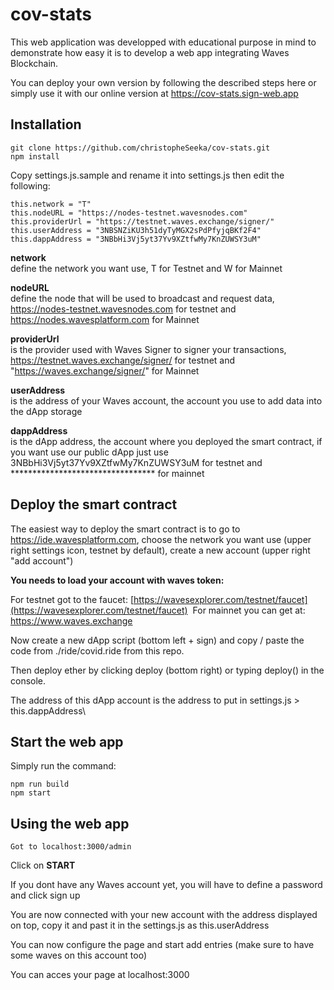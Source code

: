 # cov-stats

This web application was developped with educational purpose in mind to demonstrate how easy it is to develop a web app integrating Waves Blockchain. 

You can deploy your own version by following the described steps here or simply use it with our online version at https://cov-stats.sign-web.app

## Installation

```
git clone https://github.com/christopheSeeka/cov-stats.git
npm install
```

Copy settings.js.sample and rename it into settings.js then edit the following:

```
this.network = "T"
this.nodeURL = "https://nodes-testnet.wavesnodes.com"
this.providerUrl = "https://testnet.waves.exchange/signer/"
this.userAddress = "3NBSNZiKU3h51dyTyMGX2sPdPfyjqBKf2F4"
this.dappAddress = "3NBbHi3Vj5yt37Yv9XZtfwMy7KnZUWSY3uM"
```

**network**\
define the network you want use, T for Testnet and W for Mainnet

**nodeURL**\
define the node that will be used to broadcast and request data, https://nodes-testnet.wavesnodes.com for testnet and https://nodes.wavesplatform.com for Mainnet

**providerUrl**\
is the provider used with Waves Signer to signer your transactions, https://testnet.waves.exchange/signer/ for testnet and "https://waves.exchange/signer/" for Mainnet

**userAddress**\
is the address of your Waves account, the account you use to add data into the dApp storage

**dappAddress**\
is the dApp address, the account where you deployed the smart contract, if you want use our public dApp just use 3NBbHi3Vj5yt37Yv9XZtfwMy7KnZUWSY3uM for testnet and ********************************* for mainnet

## Deploy the smart contract

The easiest way to deploy the smart contract is to go to https://ide.wavesplatform.com, choose the network you want use (upper right settings icon, testnet by default), create a new account (upper right "add account")

**You needs to load your account with waves token:**

For testnet got to the faucet: [https://wavesexplorer.com/testnet/faucet](https://wavesexplorer.com/testnet/faucet) &nbsp;For mainnet you can get at: https://www.waves.exchange 

Now create a new dApp script (bottom left + sign) and copy / paste the code from ./ride/covid.ride from this repo.

Then deploy ether by clicking deploy (bottom right) or typing deploy() in the console.

The address of this dApp account is the address to put in settings.js > this.dappAddress\

## Start the web app

Simply run the command:

```
npm run build
npm start
```

## Using the web app

```Got to localhost:3000/admin```

Click on **START**

If you dont have any Waves account yet, you will have to define a password and click sign up

You are now connected with your new account with the address displayed on top, copy it and past it in the settings.js as this.userAddress

You can now configure the page and start add entries (make sure to have some waves on this account too)

You can acces your page at localhost:3000
